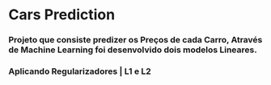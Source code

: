 # Cars Prediction 
### Projeto que consiste predizer os Preços de cada Carro, Através de Machine Learning foi desenvolvido dois modelos Lineares.
### Aplicando Regularizadores | L1 e L2 
